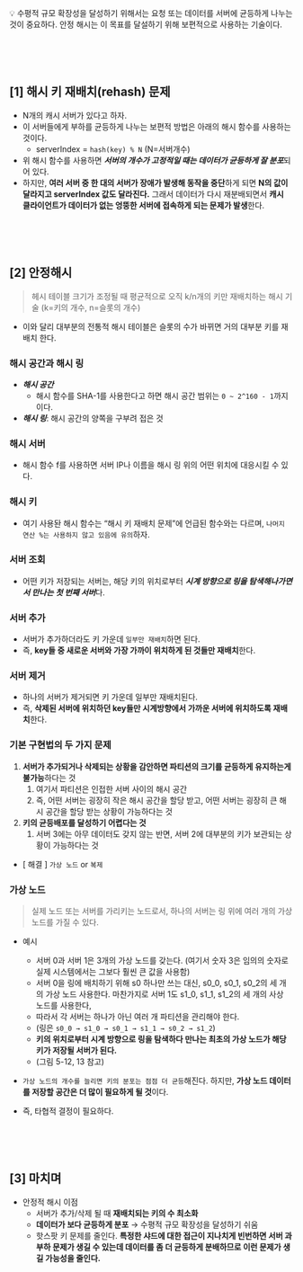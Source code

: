 💡 수평적 규모 확장성을 달성하기 위해서는 요청 또는 데이터를 서버에 균등하게 나누는 것이 중요하다. 안정 해시는 이 목표를 달설하기 위해 보편적으로 사용하는 기술이다.

<br>
<br>
<br>

## [1] 해시 키 재배치(rehash) 문제

- N개의 캐시 서버가 있다고 하자.
- 이 서버들에게 부하를 균등하게 나누는 보편적 방법은 아래의 해시 함수를 사용하는 것이다.
    - serverIndex = `hash(key) % N` (N=서버개수)
- 위 해시 함수를 사용하면 ***서버의 개수가 고정적일 때는 데이터가 균등하게 잘 분포***되어 있다.
- 하지만, **여러 서버 중 한 대의 서버가 장애가 발생해 동작을 중단**하게 되면 **N의 값이 달라지고 serverIndex 값도 달라진다.** 그래서 데이터가 다시 재분배되면서 **캐시 클라이언트가 데이터가 없는 엉뚱한 서버에 접속하게 되는 문제가 발생**한다.

<br>
<br>
<br>

## [2] 안정해시

> 헤시 테이블 크기가 조정될 때 평균적으로 오직 k/n개의 키만 재배치하는 해시 기술 (k=키의 개수, n=슬롯의 개수)
> 
- 이와 달리 대부분의 전통적 해시 테이블은 슬롯의 수가 바뀌면 거의 대부분 키를 재배치 한다.

### 해시 공간과 해시 링

- ***해시 공간***
    - 해시 함수를 SHA-1를 사용한다고 하면 해시 공간 범위는 `0 ~ 2^160 - 1`까지 이다.
- ***해시 링***: 해시 공간의 양쪽을 구부려 접은 것

### 해시 서버

- 해시 함수 f를 사용하면 서버 IP나 이름을 해시 링 위의 어떤 위치에 대응시킬 수 있다.

### 해시 키

- 여기 사용돤 해시 함수는 “해시 키 재배치 문제”에 언급된 함수와는 다르며, `나머지 연산 %는 사용하지 않고 있음에 유의`하자.

### 서버 조회

- 어떤 키가 저장되는 서버는, 해당 키의 위치로부터 ***시계 방향으로 링을 탐색해나가면서 만나는 첫 번째 서버***다.

### 서버 추가

- 서버가 추가하더라도 키 가운데 `일부만 재배치`하면 된다.
- 즉, **key들 중 새로운 서버와 가장 가까이 위치하게 된 것들만 재배치**한다.

### 서버 제거

- 하나의 서버가 제거되면 키 가운데 일부만 재배치된다.
- 즉, **삭제된 서버에 위치하던 key들만 시계방향에서 가까운 서버에 위치하도록 재배치**한다.

### 기본 구현법의 두 가지 문제

1. **서버가 추가되거나 삭제되는 상황을 감안하면 파티션의 크기를 균등하게 유지하는게 불가능**하다는 것
    1. 여기서 파티션은 인접한 서버 사이의 해시 공간
    2. 즉, 어떤 서버는 굉장히 작은 해시 공간을 할당 받고, 어떤 서버는 굉장히 큰 해시 공간을 할당 받는 상황이 가능하다는 것
2. **키의 균등배포를 달성하기 어렵다는 것**
    1. 서버 3에는 아무 데이터도 갖지 않는 반면, 서버 2에 대부분의 키가 보관되는 상황이 가능하다는 것
- [ 해결 ] `가상 노드` or `복제`

### 가상 노드

> 실제 노드 또는 서버를 가리키는 노드로서, 하나의 서버는 링 위에 여러 개의 가상 노드를 가질 수 있다.
> 
- 예시
    - 서버 0과 서버 1은 3개의 가상 노드를 갖는다. (여기서 숫자 3은 임의의 숫자로 실제 시스템에서는 그보다 훨씬 큰 값을 사용함)
    - 서버 0을 링에 배치하기 위해 s0 하나만 쓰는 대신, s0_0, s0_1, s0_2의 세 개의 가상 노드 사용한다. 마찬가지로 서버 1도 s1_0, s1_1, s1_2의 세 개의 사상 노드를 사용한다,
    - 따라서 각 서버는 하나가 아닌 여러 개 파티션을 관리해야 한다.
    - (링은 `s0_0 → s1_0 → s0_1 → s1_1 → s0_2 → s1_2`)
    - **키의 위치로부터 시계 방향으로 링을 탐색하다 만나는 최초의 가상 노드가 해당 키가 저장될 서버가 된다.**
    - (그림 5-12, 13 참고)
    
- `가상 노드의 개수를 늘리면 키의 분포는 점점 더 균등`해진다. 하지만, **가상 노드 데이터를 저장할 공간은 더 많이 필요하게 될 것**이다.
- 즉, 타협적 결정이 필요하다.

<br>
<br>
<br>

## [3] 마치며

- 안정적 해시 이점
    - 서버가 추가/삭제 될 때 **재배치되는 키의 수 최소화**
    - **데이터가 보다 균등하게 분포** → 수평적 규모 확장성을 달성하기 쉬움
    - 핫스팟 키 문제를 줄인다. **특정한 샤드에 대한 접근이 지나치게 빈번하면 서버 과부하 문제가 생길 수 있는데 데이터를 좀 더 균등하게 분배하므로 이런 문제가 생길 가능성을 줄인다.**
